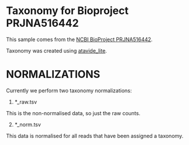 # Taxonomy for Bioproject PRJNA516442

This sample comes from the [NCBI BioProject PRJNA516442](https://www.ncbi.nlm.nih.gov/bioproject/?term=PRJNA516442).

Taxonomy was created using [atavide_lite](https://github.com/linsalrob/atavide_lite).


# NORMALIZATIONS

Currently we perform two taxonomy normalizations:

1. *_raw.tsv

This is the non-normalised data, so just the raw counts. 

2. *_norm.tsv

This data is normalised for all reads that have been assigned a taxonomy.
